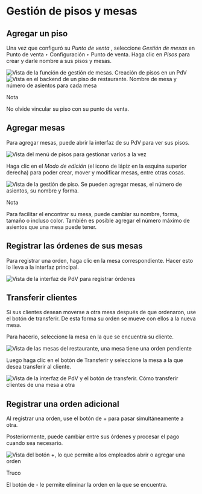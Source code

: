 # Gestión de pisos y mesas

## Agregar un piso

Una vez que configuró su _Punto de venta_ , seleccione _Gestión de mesas_ en
Punto de venta ‣ Configuración ‣ Punto de venta. Haga clic en _Pisos_ para
crear y darle nombre a sus pisos y mesas.

![Vista de la función de gestión de mesas. Creación de pisos en un
PdV](../../../../_images/restaurant_03.png) ![Vista en el backend de un piso
de restaurante. Nombre de mesa y número de asientos para cada
mesa](../../../../_images/restaurant_04.png)

Nota

No olvide vincular su piso con su punto de venta.

## Agregar mesas

Para agregar mesas, puede abrir la interfaz de su PdV para ver sus pisos.

![Vista del menú de pisos para gestionar varios a la
vez](../../../../_images/restaurant_05.png)

Haga clic en el _Modo de edición_ (el icono de lápiz en la esquina superior
derecha) para poder crear, mover y modificar mesas, entre otras cosas.

![Vista de la gestión de piso. Se pueden agregar mesas, el número de asientos,
su nombre y forma.](../../../../_images/restaurant_06.png)

Nota

Para facilitar el encontrar su mesa, puede cambiar su nombre, forma, tamaño o
incluso color. También es posible agregar el número máximo de asientos que una
mesa puede tener.

## Registrar las órdenes de sus mesas

Para registrar una orden, haga clic en la mesa correspondiente. Hacer esto lo
lleva a la interfaz principal.

![Vista de la interfaz de PdV para registrar
órdenes](../../../../_images/restaurant_07.png)

## Transferir clientes

Si sus clientes desean moverse a otra mesa después de que ordenaron, use el
botón de transferir. De esta forma su orden se mueve con ellos a la nueva
mesa.

Para hacerlo, seleccione la mesa en la que se encuentra su cliente.

![Vista de las mesas del restaurante, una mesa tiene una orden
pendiente](../../../../_images/restaurant_08.png)

Luego haga clic en el botón de Transferir y seleccione la mesa a la que desea
transferir al cliente.

![Vista de la interfaz de PdV y el botón de transferir. Cómo transferir
clientes de una mesa a otra](../../../../_images/restaurant_09.png)

## Registrar una orden adicional

Al registrar una orden, use el botón de + para pasar simultáneamente a otra.

Posteriormente, puede cambiar entre sus órdenes y procesar el pago cuando sea
necesario.

![Vista del botón +, lo que permite a los empleados abrir o agregar una
orden](../../../../_images/restaurant_10.png)

Truco

El botón de - le permite eliminar la orden en la que se encuentra.

